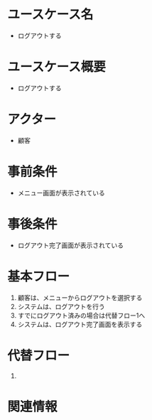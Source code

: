 # ユースケース名
- ログアウトする

# ユースケース概要
- ログアウトする

# アクター
- 顧客

# 事前条件
- メニュー画面が表示されている

# 事後条件
- ログアウト完了画面が表示されている

# 基本フロー
1. 顧客は、メニューからログアウトを選択する
2. システムは、ログアウトを行う
  1. すでにログアウト済みの場合は代替フロー1へ
3. システムは、ログアウト完了画面を表示する

# 代替フロー
1. 

# 関連情報